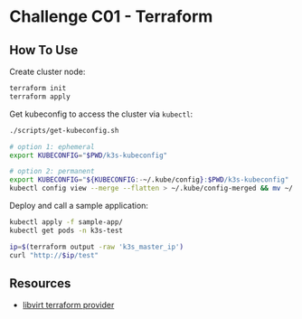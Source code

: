 # Challenge C01 - Terraform

## How To Use

Create cluster node:

```bash
terraform init
terraform apply
```

Get kubeconfig to access the cluster via `kubectl`:

```bash
./scripts/get-kubeconfig.sh

# option 1: ephemeral
export KUBECONFIG="$PWD/k3s-kubeconfig"

# option 2: permanent
export KUBECONFIG="${KUBECONFIG:-~/.kube/config}:$PWD/k3s-kubeconfig"
kubectl config view --merge --flatten > ~/.kube/config-merged && mv ~/.kube/config-merged ~/.kube/config
```

Deploy and call a sample application:

```bash
kubectl apply -f sample-app/
kubectl get pods -n k3s-test

ip=$(terraform output -raw 'k3s_master_ip')
curl "http://$ip/test"
```

## Resources

- [libvirt terraform provider](https://registry.terraform.io/providers/dmacvicar/libvirt/0.7.6/docs)
